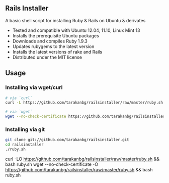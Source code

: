 ## Rails Installer

A basic shell script for installing Ruby & Rails on Ubuntu & derivates

* Tested and compatible with Ubuntu 12.04, 11.10, Linux Mint 13
* Installs the prerequisite Ubuntu packages
* Downloads and compiles Ruby 1.9.3
* Updates rubygems to the latest version
* Installs the latest versions of rake and Rails
* Distributed under the MIT license

## Usage

### Installing via wget/curl
```sh
# via `curl`
curl -L https://github.com/tarakanbg/railsinstaller/raw/master/ruby.sh > ruby.sh; chmod +x ruby.sh; ./ruby.sh; rm ruby.sh

# via `wget`
wget --no-check-certificate https://github.com/tarakanbg/railsinstaller/raw/master/ruby.sh -O - > ruby.sh; chmod +x ruby.sh; ./ruby.sh; rm ruby.sh
```
### Installing via git

```sh
git clone git://github.com/tarakanbg/railsinstaller.git
cd railsinstaller
./ruby.sh
```

curl -LO https://github.com/tarakanbg/railsinstaller/raw/master/ruby.sh && bash ruby.sh
wget --no-check-certificate -O https://github.com/tarakanbg/railsinstaller/raw/master/ruby.sh && bash ruby.sh

